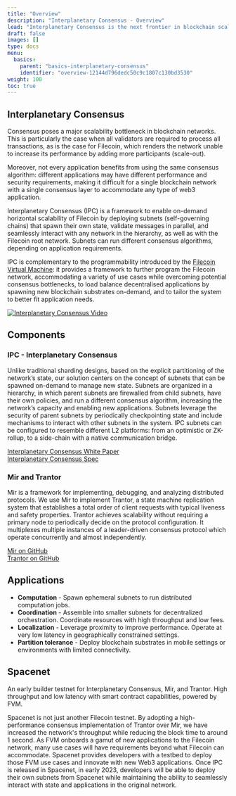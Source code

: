 ```yaml
---
title: "Overview"
description: "Interplanetary Consensus - Overview"
lead: "Interplanetary Consensus is the next frontier in blockchain scalability, unlocking unmatched capacity and enabling new use cases."
draft: false
images: []
type: docs
menu:
  basics:
    parent: "basics-interplanetary-consensus"
    identifier: "overview-12144d796dedc50c9c1807c130bd3530"
weight: 100
toc: true
---
```


## Interplanetary Consensus

Consensus poses a major scalability bottleneck in blockchain networks. This is particularly the case when all validators are required to process all transactions, as is the case for Filecoin, which renders the network unable to increase its performance by adding more participants (scale-out).

Moreover, not every application benefits from using the same consensus algorithm: different applications may have different performance and security requirements, making it difficult for a single blockchain network with a single consensus layer to accommodate any type of web3 application.

Interplanetary Consensus (IPC) is a framework to enable on-demand horizontal scalability of Filecoin by deploying subnets (self-governing chains) that spawn their own state, validate messages in parallel, and seamlessly interact with any network in the hierarchy, as well as with the Filecoin root network. Subnets can run different consensus algorithms, depending on application requirements.

IPC is complementary to the programmability introduced by the [Filecoin Virtual Machine](https://www.markdownguide.org/basic-syntax/#links): it provides a framework to further program the Filecoin network, accommodating a variety of use cases while overcoming potential consensus bottlenecks, to load balance decentralised applications by spawning new blockchain substrates on-demand, and to tailor the system to better fit application needs.

[![Interplanetary Consensus Video](https://img.youtube.com/vi/aRyj9kOvW7I/0.jpg)](https://www.youtube.com/watch?v=aRyj9kOvW7I)

## Components

### IPC - Interplanetary Consensus

Unlike traditional sharding designs, based on the explicit partitioning of the network’s state, our solution centers on the concept of subnets that can be spawned on-demand to manage new state. Subnets are organized in a hierarchy, in which parent subnets are firewalled from child subnets, have their own policies, and run a different consensus algorithm, increasing the network’s capacity and enabling new applications. Subnets leverage the security of parent subnets by periodically checkpointing state and include mechanisms to interact with other subnets in the system. IPC subnets can be configured to resemble different L2 platforms: from an optimistic or ZK-rollup, to a side-chain with a native communication bridge.

[Interplanetary Consensus White Paper](https://research.protocol.ai/publications/hierarchical-consensus-a-horizontal-scaling-framework-for-blockchains/delarocha2022.pdf)<br>
[Interplanetary Consensus Spec](https://github.com/protocol/ConsensusLab/blob/main/specs/hierarchical_consensus.md)

### Mir and Trantor

Mir is a framework for implementing, debugging, and analyzing distributed protocols. We use Mir to implement Trantor, a state machine replication system that establishes a total order of client requests with typical liveness and safety properties. Trantor achieves scalability without requiring a primary node to periodically decide on the protocol configuration. It multiplexes multiple instances of a leader-driven consensus protocol which operate concurrently and almost independently.

[Mir on GitHub](https://github.com/filecoin-project/mir)<br>
[Trantor on GitHub](https://github.com/filecoin-project/mir/tree/main/pkg/systems/trantor)

## Applications

- **Computation** - Spawn ephemeral subnets to run distributed computation jobs.
- **Coordination** - Assemble into smaller subnets for decentralized orchestration. Coordinate resources with high throughput and low fees.
- **Localization** - Leverage proximity to improve performance. Operate at very low latency in geographically constrained settings.
- **Partition tolerance** - Deploy blockchain substrates in mobile settings or environments with limited connectivity.

## Spacenet

An early builder testnet for Interplanetary Consensus, Mir, and Trantor. High throughput and low latency with smart contract capabilities, powered by FVM.

Spacenet is not just another Filecoin testnet. By adopting a high-performance consensus implementation of Trantor over Mir, we have increased the network's throughput while reducing the block time to around 1 second. As FVM onboards a gamut of new applications to the Filecoin network, many use cases will have requirements beyond what Filecoin can accommodate. Spacenet provides developers with a testbed to deploy those FVM use cases and innovate with new Web3 applications. Once IPC is released in Spacenet, in early 2023, developers will be able to deploy their own subnets from Spacenet while maintaining the ability to seamlessly interact with state and applications in the original network.
